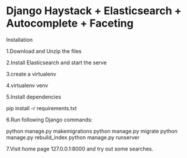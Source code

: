 # Django Haystack + Elasticsearch + Autocomplete + Faceting

Installation

1.Download and Unzip the files

2.Install Elasticsearch and start the serve

3.create a virtualenv

4.virtualenv venv

5.Install dependencies

pip install -r requirements.txt

6.Run following Django commands:

python manage.py makemigrations 
python manage.py migrate 
python manage.py rebuild_index 
python manage.py runserver

7.Visit home page 127.0.0.1:8000 and try out some searches.
